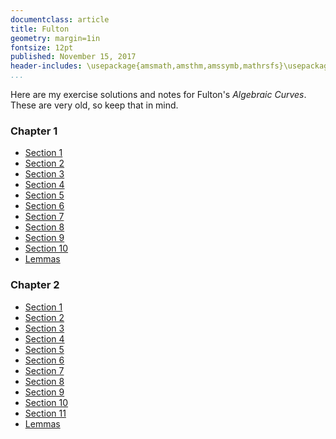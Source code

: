```yaml
---
documentclass: article
title: Fulton
geometry: margin=1in
fontsize: 12pt
published: November 15, 2017
header-includes: \usepackage{amsmath,amsthm,amssymb,mathrsfs}\usepackage[all]{xy}
...
```


Here are my exercise solutions and notes for Fulton's
*Algebraic Curves*. These are very old, so keep that in mind.

### Chapter 1

 - [Section 1](/pages/fulton_1-1.html)
 - [Section 2](/pages/fulton_1-2.html)
 - [Section 3](/pages/fulton_1-3.html)
 - [Section 4](/pages/fulton_1-4.html)
 - [Section 5](/pages/fulton_1-5.html)
 - [Section 6](/pages/fulton_1-6.html)
 - [Section 7](/pages/fulton_1-7.html)
 - [Section 8](/pages/fulton_1-8.html)
 - [Section 9](/pages/fulton_1-9.html)
 - [Section 10](/pages/fulton_1-10.html)
 - [Lemmas](/pages/fulton_1-lemmas.html)

### Chapter 2

 - [Section 1](/pages/fulton_2-1.html)
 - [Section 2](/pages/fulton_2-2.html)
 - [Section 3](/pages/fulton_2-3.html)
 - [Section 4](/pages/fulton_2-4.html)
 - [Section 5](/pages/fulton_2-5.html)
 - [Section 6](/pages/fulton_2-6.html)
 - [Section 7](/pages/fulton_2-7.html)
 - [Section 8](/pages/fulton_2-8.html)
 - [Section 9](/pages/fulton_2-9.html)
 - [Section 10](/pages/fulton_2-10.html)
 - [Section 11](/pages/fulton_2-11.html)
 - [Lemmas](/pages/fulton_2-lemmas.html)
